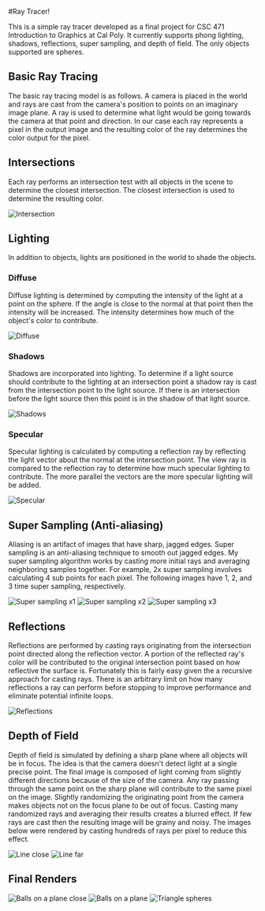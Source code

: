 #Ray Tracer!

This is a simple ray tracer developed as a final project for CSC 471 Introduction to Graphics at Cal Poly.
It currently supports phong lighting, shadows, reflections, super sampling, and depth of field.
The only objects supported are spheres.

## Basic Ray Tracing
The basic ray tracing model is as follows.
A camera is placed in the world and rays are cast from the camera's position to points on an imaginary image plane.
A ray is used to determine what light would be going towards the camera at that point and direction.
In our case each ray represents a pixel in the output image and the resulting color of the ray determines the color output for the pixel.

## Intersections
Each ray performs an intersection test with all objects in the scene to determine the closest intersection.
The closest intersection is used to determine the resulting color.

![Intersection](https://raw.github.com/marczych/RayTracer/master/samples/timeline/intersection_thumb.jpeg)

## Lighting
In addition to objects, lights are positioned in the world to shade the objects.

### Diffuse
Diffuse lighting is determined by computing the intensity of the light at a point on the sphere.
If the angle is close to the normal at that point then the intensity will be increased.
The intensity determines how much of the object's color to contribute.

![Diffuse](https://raw.github.com/marczych/RayTracer/master/samples/timeline/diffuse_thumb.jpeg)

### Shadows
Shadows are incorporated into lighting.
To determine if a light source should contribute to the lighting at an intersection point a shadow ray is cast from the intersection point to the light source.
If there is an intersection before the light source then this point is in the shadow of that light source.

![Shadows](https://raw.github.com/marczych/RayTracer/master/samples/timeline/shadows_thumb.jpeg)

### Specular
Specular lighting is calculated by computing a reflection ray by reflecting the light vector about the normal at the intersection point.
The view ray is compared to the reflection ray to determine how much specular lighting to contribute.
The more parallel the vectors are the more specular lighting will be added.

![Specular](https://raw.github.com/marczych/RayTracer/master/samples/timeline/specular_thumb.jpeg)

## Super Sampling (Anti-aliasing)
Aliasing is an artifact of images that have sharp, jagged edges.
Super sampling is an anti-aliasing technique to smooth out jagged edges.
My super sampling algorithm works by casting more initial rays and averaging neighboring samples together.
For example, 2x super sampling involves calculating 4 sub points for each pixel.
The following images have 1, 2, and 3 time super sampling, respectively.

![Super sampling x1](https://raw.github.com/marczych/RayTracer/master/samples/timeline/superSamplingx1_thumb.jpeg)
![Super sampling x2](https://raw.github.com/marczych/RayTracer/master/samples/timeline/superSamplingx2_thumb.jpeg)
![Super sampling x3](https://raw.github.com/marczych/RayTracer/master/samples/timeline/superSamplingx3_thumb.jpeg)

## Reflections
Reflections are performed by casting rays originating from the intersection point directed along the reflection vector.
A portion of the reflected ray's color will be contributed to the original intersection point based on how reflective the surface is.
Fortunately this is fairly easy given the a recursive approach for casting rays.
There is an arbitrary limit on how many reflections a ray can perform before stopping to improve performance and eliminate potential infinite loops.

![Reflections](https://raw.github.com/marczych/RayTracer/master/samples/timeline/reflections_thumb.jpeg)

## Depth of Field
Depth of field is simulated by defining a sharp plane where all objects will be in focus.
The idea is that the camera doesn't detect light at a single precise point.
The final image is composed of light coming from slightly different directions because of the size of the camera.
Any ray passing through the same point on the sharp plane will contribute to the same pixel on the image.
Slightly randomizing the originating point from the camera makes objects not on the focus plane to be out of focus.
Casting many randomized rays and averaging their results creates a blurred effect.
If few rays are cast then the resulting image will be grainy and noisy.
The images below were rendered by casting hundreds of rays per pixel to reduce this effect.

![Line close](https://raw.github.com/marczych/RayTracer/master/samples/line_4_300_thumb.jpeg)
![Line far](https://raw.github.com/marczych/RayTracer/master/samples/lineFar_4_300_thumb.jpeg)

## Final Renders
![Balls on a plane close](https://raw.github.com/marczych/RayTracer/master/samples/ballsOnAPlaneClose_3_1_thumb.jpeg)
![Balls on a plane](https://raw.github.com/marczych/RayTracer/master/samples/ballsOnAPlane_2_50_thumb.jpeg)
![Triangle spheres](https://raw.github.com/marczych/RayTracer/master/samples/triangleSpheres_4_300_thumb.jpeg)
